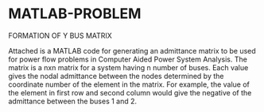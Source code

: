 # MATLAB-PROBLEM
FORMATION OF Y BUS MATRIX

Attached is a MATLAB code for generating an admittance matrix to be used for power flow problems in Computer Aided Power System Analysis. The matrix is a nxn matrix for a system having n number of buses. Each value gives the nodal admittance between the nodes determined by the coordinate number of the element in the matrix. For example, the value of the element in first row and second column would give the negative of the admittance between the buses 1 and 2.



